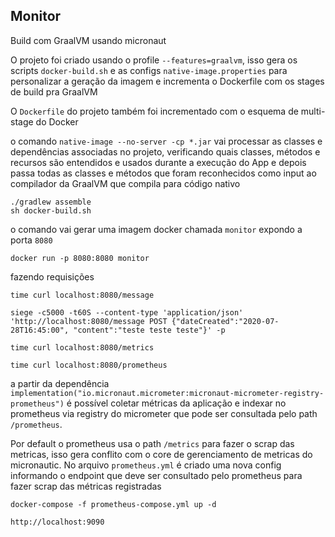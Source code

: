 ## Monitor

Build com GraalVM usando micronaut

O projeto foi criado usando o profile `--features=graalvm`, isso gera os scripts `docker-build.sh` e as configs `native-image.properties` para personalizar a geração da imagem e incrementa o Dockerfile com os stages de build pra GraalVM

O `Dockerfile` do projeto também foi incrementado com o esquema de multi-stage do Docker

o comando `native-image --no-server -cp *.jar` vai processar as classes e dependências associadas no projeto, verificando quais classes, métodos e recursos são entendidos e usados durante a execução do App e depois passa todas as classes e métodos que foram reconhecidos como input ao compilador da GraalVM que compila para código nativo 

```
./gradlew assemble
sh docker-build.sh
```

o comando vai gerar uma imagem docker chamada `monitor` expondo a porta `8080`

```
docker run -p 8080:8080 monitor
```

fazendo requisições

```
time curl localhost:8080/message
```

```
siege -c5000 -t60S --content-type 'application/json' 'http://localhost:8080/message POST {"dateCreated":"2020-07-28T16:45:00", "content":"teste teste teste"}' -p
```

```
time curl localhost:8080/metrics
```

```
time curl localhost:8080/prometheus
```

a partir da dependência `implementation("io.micronaut.micrometer:micronaut-micrometer-registry-prometheus")` é possível coletar métricas da aplicação e indexar no prometheus via registry do micrometer que pode ser consultada pelo path `/prometheus`. 

Por default o prometheus usa o path `/metrics` para fazer o scrap das metricas, isso gera conflito com o core de gerenciamento de metricas do micronautic. No arquivo `prometheus.yml` é criado uma nova config informando o endpoint que deve ser consultado pelo prometheus para fazer scrap das métricas registradas

`docker-compose -f prometheus-compose.yml up -d`

```
http://localhost:9090
``` 